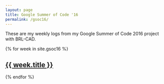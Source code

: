 ```yaml
---
layout: page
title: Google Summer of Code '16
permalink: /gsoc16/
---
```


These are my weekly logs from my Google Summer of Code 2016 project with BRL-CAD.

{% for week in site.gsoc16 %}
  <h2>
    <a href="{{ week.url }}">
      {{ week.title }}
    </a>
  </h2>
{% endfor %}
